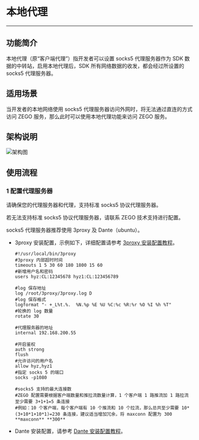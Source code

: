 # 本地代理

- - -

## 功能简介

本地代理（原“客户端代理”）指开发者可以设置 socks5 代理服务器作为 SDK 数据的中转站，启用本地代理后，SDK 所有网络数据的收发，都会经过所设置的 socks5 代理服务器。

## 适用场景

当开发者的本地网络使用 socks5 代理服务器访问外网时，将无法通过直连的方式访问 ZEGO 服务，那么此时可以使用本地代理功能来访问 ZEGO 服务。

## 架构说明

![架构图](https://doc-media.zego.im/sdk-doc/Pics/Express/iOS_Client_Framework.png)

## 使用流程

### 1 配置代理服务器

请确保您的代理服务器和代理，支持标准 socks5 协议代理服务器。

<div class="mk-warning">


若无法支持标准 socks5 协议代理服务器，请联系 ZEGO 技术支持进行配置。  
</div>

socks5 代理服务器推荐使用 3proxy 及 Dante（ubuntu）。
- 3proxy 安装配置，示例如下，详细配置请参考 [3proxy 安装配置教程](https://3proxy.org/doc/howtoe.html)。
    ```
    #!/usr/local/bin/3proxy
    #3proxy 内部超时时间
    timeouts 1 5 30 60 180 1800 15 60 
    #新增用户名和密码
    users hyz:CL:12345678 hyz1:CL:123456789 
    
    #log 保存地址
    log /root/3proxy/3proxy.log D 
    #log 保存格式
    logformat "- +_L%t.%.  %N.%p %E %U %C:%c %R:%r %O %I %h %T" 
    #轮换的 log 数量
    rotate 30 

    #代理服务器的地址
    internal 192.168.200.55 
    
    #开启鉴权
    auth strong 
    flush
    #允许访问的用户名
    allow hyz,hyz1 
    #指定 socks 5 的端口
    socks -p1080 

    #socks5 支持的最大连接数 
    #ZEGO 配置需要根据客户端数量和推拉流数量计算，1 个客户端 1 路推流加 1 路拉流至少需要 3+1+1=5 条连接 
    #例如：10 个客户端，每个客户端有 10 个推流和 10 个拉流，那么总共至少需要 10*(3+10*1+10*1)=230 条连接，建议适当增加冗余，将 maxconn 配置为 300
    **maxconn** **300** 
    ```
    
- Dante 安装配置，请参考 [Dante 安装配置教程](http://wiki.kartbuilding.net/Dante_Socks_Server)。




























